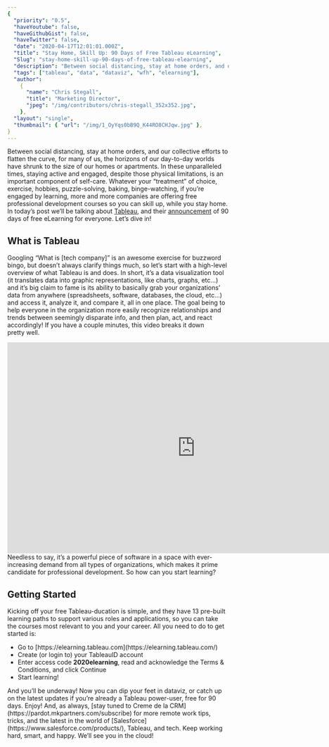 ```yaml
---
{
  "priority": "0.5",
  "haveYoutube": false,
  "haveGithubGist": false,
  "haveTwitter": false,
  "date": "2020-04-17T12:01:01.000Z",
  "title": "Stay Home, Skill Up: 90 Days of Free Tableau eLearning",
  "Slug": "stay-home-skill-up-90-days-of-free-tableau-elearning",
  "description": "Between social distancing, stay at home orders, and our collective efforts to flatten the curve, for many of us, the horizons of our day-to-day worlds have shrunk to the size of our homes or apartments. In these unparalleled times, staying active and engaged, despite those physical limitations, is an important component of self-care. Whatever your “treatment” of choice, exercise, hobbies, puzzle-solving, baking, binge-watching, if you’re engaged by learning, more and more companies are offering free professional development courses so you can skill up, while you stay home..",
  "tags": ["tableau", "data", "dataviz", "wfh", "elearning"],
  "author":
    {
      "name": "Chris Stegall",
      "title": "Marketing Director",
      "jpeg": "/img/contributors/chris-stegall_352x352.jpg",
    },
  "layout": "single",
  "thumbnail": { "url": "/img/1_OyYqs0bB9Q_K44RO8CHJqw.jpg" },
}
---
```


Between social distancing, stay at home orders, and our collective efforts to flatten the curve, for many of us, the horizons of our day-to-day worlds have shrunk to the size of our homes or apartments. In these unparalleled times, staying active and engaged, despite those physical limitations, is an important component of self-care. Whatever your “treatment” of choice, exercise, hobbies, puzzle-solving, baking, binge-watching, if you’re engaged by learning, more and more companies are offering free professional development courses so you can skill up, while you stay home.
In today’s post we’ll be talking about [Tableau](https://www.tableau.com/), and their [announcement](https://www.tableau.com/learn/training/elearning) of 90 days of free eLearning for everyone. Let’s dive in!

## What is Tableau

Googling “What is [tech company]” is an awesome exercise for buzzword bingo, but doesn’t always clarify things much, so let’s start with a high-level overview of what Tableau is and does.
In short, it’s a data visualization tool (it translates data into graphic representations, like charts, graphs, etc…) and it’s big claim to fame is its ability to basically grab your organizations’ data from anywhere (spreadsheets, software, databases, the cloud, etc…) and access it, analyze it, and compare it, all in one place. The goal being to help everyone in the organization more easily recognize relationships and trends between seemingly disparate info, and then plan, act, and react accordingly!
If you have a couple minutes, this video breaks it down pretty well.

<iframe src="https://cdn.embedly.com/widgets/media.html?src=https%3A%2F%2Fwww.youtube.com%2Fembed%2FYfE9jBq002s%3Ffeature%3Doembed&amp;display_name=YouTube&amp;url=https%3A%2F%2Fwww.youtube.com%2Fwatch%3Fv%3DYfE9jBq002s&amp;image=https%3A%2F%2Fi.ytimg.com%2Fvi%2FYfE9jBq002s%2Fhqdefault.jpg&amp;key=a19fcc184b9711e1b4764040d3dc5c07&amp;type=text%2Fhtml&amp;schema=youtube" width="854" height="480" frameborder="0" scrolling="no">[https://medium.com/media/498046f14b20ea9c7ecd1e40fc6e1f46/href](https://medium.com/media/498046f14b20ea9c7ecd1e40fc6e1f46/href)</iframe>Needless to say, it’s a powerful piece of software in a space with ever-increasing demand from all types of organizations, which makes it prime candidate for professional development.
So how can you start learning?

## Getting Started

Kicking off your free Tableau-ducation is simple, and they have 13 pre-built learning paths to support various roles and applications, so you can take the courses most relevant to you and your career.
All you need to do to get started is:

<ul><li>Go to [https://elearning.tableau.com](https://elearning.tableau.com/)</li><li>Create (or login to) your TableauID account</li><li>Enter access code <strong>2020elearning</strong>, read and acknowledge the Terms &amp; Conditions, and click Continue</li><li>Start learning!</li></ul>And you’ll be underway!
Now you can dip your feet in dataviz, or catch up on the latest updates if you’re already a Tableau power-user, free for 90 days. Enjoy!
And, as always, [stay tuned to Creme de la CRM](https://pardot.mkpartners.com/subscribe) for more remote work tips, tricks, and the latest in the world of [Salesforce](https://www.salesforce.com/products/), Tableau, and tech. Keep working hard, smart, and happy.
We’ll see you in the cloud!
